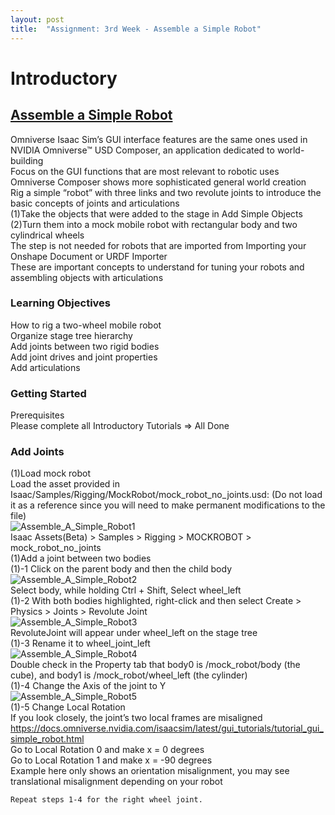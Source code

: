 ```yaml
---
layout: post
title:  "Assignment: 3rd Week - Assemble a Simple Robot"
---
```


# Introductory 
## [Assemble a Simple Robot](https://docs.omniverse.nvidia.com/isaacsim/latest/gui_tutorials/tutorial_gui_simple_robot.html#isaac-sim-app-tutorial-gui-simple-robot)

Omniverse Isaac Sim’s GUI interface features are the same ones used in NVIDIA Omniverse™ USD Composer, an application dedicated to world-building <br/>
Focus on the GUI functions that are most relevant to robotic uses <br/>
Omniverse Composer shows more sophisticated general world creation <br/>
Rig a simple “robot” with three links and two revolute joints to introduce the basic concepts of joints and articulations <br/>
(1)Take the objects that were added to the stage in Add Simple Objects <br/>
(2)Turn them into a mock mobile robot with rectangular body and two cylindrical wheels <br/>
The step is not needed for robots that are imported from Importing your Onshape Document or URDF Importer <br/>
These are important concepts to understand for tuning your robots and assembling objects with articulations  <br/>

### Learning Objectives
How to rig a two-wheel mobile robot <br/>
Organize stage tree hierarchy <br/>
Add joints between two rigid bodies <br/>
Add joint drives and joint properties <br/>
Add articulations <br/>

### Getting Started
Prerequisites <br/>
Please complete all Introductory Tutorials => All Done <br/>

### Add Joints
(1)Load mock robot <br/>
Load the asset provided in Isaac/Samples/Rigging/MockRobot/mock_robot_no_joints.usd: (Do not load it as a reference since you will need to make permanent modifications to the file) <br/>
![Assemble_A_Simple_Robot1](https://github.com/growingpenguin/growingpenguin.github.io/assets/110277903/0091c86d-c36b-4c34-9fba-836e2cab9149)  <br/>
Isaac Assets(Beta) > Samples > Rigging > MOCKROBOT > mock_robot_no_joints <br/>
(1)Add a joint between two bodies <br/>
(1)-1 Click on the parent body and then the child body <br/>
![Assemble_A_Simple_Robot2](https://github.com/growingpenguin/growingpenguin.github.io/assets/110277903/ba88e8b9-650d-4017-b289-ba1dc36ce8ba) <br/>
Select body, while holding Ctrl + Shift, Select wheel_left  <br/>
(1)-2 With both bodies highlighted, right-click and then select Create > Physics > Joints > Revolute Joint <br/>
![Assemble_A_Simple_Robot3](https://github.com/growingpenguin/growingpenguin.github.io/assets/110277903/3576e157-e3df-4b85-baab-6919d73e15ca) <br/>
RevoluteJoint will appear under wheel_left on the stage tree <br/>
(1)-3 Rename it to wheel_joint_left <br/>
![Assemble_A_Simple_Robot4](https://github.com/growingpenguin/growingpenguin.github.io/assets/110277903/8336f163-fb81-4d09-808d-4742e76ae804) <br/>
Double check in the Property tab that body0 is /mock_robot/body (the cube), and body1 is /mock_robot/wheel_left (the cylinder) <br/>
(1)-4 Change the Axis of the joint to Y <br/>
![Assemble_A_Simple_Robot5](https://github.com/growingpenguin/growingpenguin.github.io/assets/110277903/89f9c18e-7b24-424d-afc6-609ea8a1c339) <br/>
(1)-5 Change Local Rotation <br/>
If you look closely, the joint’s two local frames are misaligned <br/> 
https://docs.omniverse.nvidia.com/isaacsim/latest/gui_tutorials/tutorial_gui_simple_robot.html <br/> 
Go to Local Rotation 0 and make x = 0 degrees <br/>
Go to Local Rotation 1 and make x = -90 degrees <br/>
Example here only shows an orientation misalignment, you may see translational misalignment depending on your robot <br/>

    Repeat steps 1-4 for the right wheel joint.



